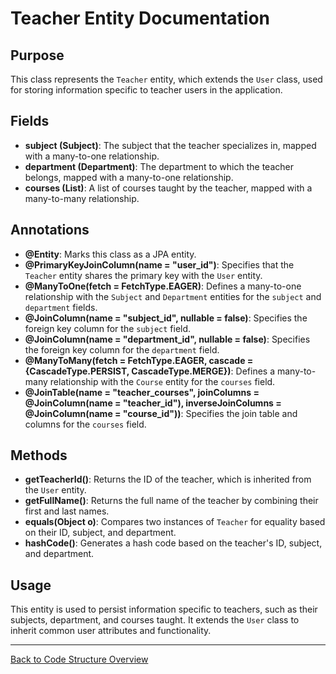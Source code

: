 # Teacher Entity Documentation

## Purpose

This class represents the `Teacher` entity, which extends the `User` class, used for storing information specific to teacher users in the application.

## Fields

- **subject (Subject)**: The subject that the teacher specializes in, mapped with a many-to-one relationship.
- **department (Department)**: The department to which the teacher belongs, mapped with a many-to-one relationship.
- **courses (List<Course>)**: A list of courses taught by the teacher, mapped with a many-to-many relationship.

## Annotations

- **@Entity**: Marks this class as a JPA entity.
- **@PrimaryKeyJoinColumn(name = "user_id")**: Specifies that the `Teacher` entity shares the primary key with the `User` entity.
- **@ManyToOne(fetch = FetchType.EAGER)**: Defines a many-to-one relationship with the `Subject` and `Department` entities for the `subject` and `department` fields.
- **@JoinColumn(name = "subject_id", nullable = false)**: Specifies the foreign key column for the `subject` field.
- **@JoinColumn(name = "department_id", nullable = false)**: Specifies the foreign key column for the `department` field.
- **@ManyToMany(fetch = FetchType.EAGER, cascade = {CascadeType.PERSIST, CascadeType.MERGE})**: Defines a many-to-many relationship with the `Course` entity for the `courses` field.
- **@JoinTable(name = "teacher_courses", joinColumns = @JoinColumn(name = "teacher_id"), inverseJoinColumns = @JoinColumn(name = "course_id"))**: Specifies the join table and columns for the `courses` field.

## Methods

- **getTeacherId()**: Returns the ID of the teacher, which is inherited from the `User` entity.
- **getFullName()**: Returns the full name of the teacher by combining their first and last names.
- **equals(Object o)**: Compares two instances of `Teacher` for equality based on their ID, subject, and department.
- **hashCode()**: Generates a hash code based on the teacher's ID, subject, and department.

## Usage

This entity is used to persist information specific to teachers, such as their subjects, department, and courses taught. It extends the `User` class to inherit common user attributes and functionality.

---

[Back to Code Structure Overview](../../../code-structure/code-structure.md)
